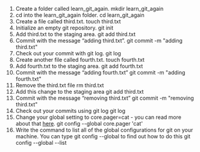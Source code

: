1. Create a folder called learn_git_again.
   mkdir learn_git_again
2. cd into the learn_git_again folder.
   cd learn_git_again
3. Create a file called third.txt.
   touch third.txt
4. Initialize an empty git repository.
   git init
5. Add third.txt to the staging area.
   git add third.txt
6. Commit with the message “adding third.txt”.
   git commit -m "adding third.txt"
7. Check out your commit with git log.
   git log
8. Create another file called fourth.txt.
   touch fourth.txt
9. Add fourth.txt to the staging area.
   git add fourth.txt
10. Commit with the message “adding fourth.txt”
    git commit -m "adding fourth.txt"
11. Remove the third.txt file
    rm third.txt
12. Add this change to the staging area
    git add third.txt
13. Commit with the message “removing third.txt”
    git commit -m "removing third.txt"
14. Check out your commits using git log
    git log
15. Change your global setting to core.pager=cat - you can read more about that [here](https://git-scm.com/book/en/v2/Customizing-Git-Git-Configuration).
    git config --global core.pager 'cat'
16. Write the command to list all of the global configurations for git on your machine. You can type git config --global to find out how to do this
    git config --global --list
